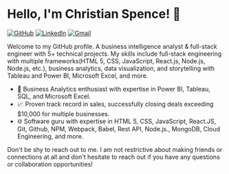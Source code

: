 # Hello, I'm Christian Spence! 👋
[![GitHub](https://img.shields.io/badge/GitHub-Christian--Spence-brightgreen?style=flat-square&logo=github)](https://github.com/Christian-Spence)
[![LinkedIn](https://img.shields.io/badge/LinkedIn-ChristianSpence-blue?style=flat-square&logo=linkedin)](https://www.linkedin.com/in/christianspence-/)
[![Gmail](https://img.shields.io/badge/Gmail-Christian.Spence444@gmail.com-red?style=flat-square&logo=gmail)](mailto:christian.spence444@gmail.com)

Welcome to my GitHub profile. A business intelligence analyst & full-stack engineer with 5+ technical projects. My skills include full-stack engineering with multiple frameworks(HTML 5, CSS, JavaScript, React.js, Node.js, Node.js, etc.), business analytics, data visualization, and storytelling with Tableau and Power BI, Microsoft Excel, and more.

- 💼 Business Analytics enthusiast with expertise in Power BI, Tableau, SQL, and Microsoft Excel.
- 📈 Proven track record in sales, successfully closing deals exceeding $10,000 for multiple businesses.
- 🌐 Software guru with expertise in HTML 5, CSS, JavaScript, React.JS, Git, Github, NPM, Webpack, Babel, Rest API, Node.js., MongoDB, Cloud Engineering, and more.

Don't be shy to reach out to me. I am not restrictive about making friends or connections at all and don't hesitate to reach out if you have any questions or collaboration opportunities!
